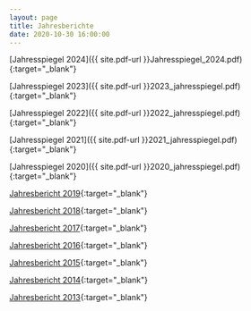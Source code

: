 ```yaml
---
layout: page
title: Jahresberichte
date: 2020-10-30 16:00:00
---
```


[Jahresspiegel 2024]({{ site.pdf-url }}Jahresspiegel_2024.pdf){:target="_blank"}

[Jahresspiegel 2023]({{ site.pdf-url }}2023_jahresspiegel.pdf){:target="_blank"}

[Jahresspiegel 2022]({{ site.pdf-url }}2022_jahresspiegel.pdf){:target="_blank"}

[Jahresspiegel 2021]({{ site.pdf-url }}2021_jahresspiegel.pdf){:target="_blank"}

[Jahresspiegel 2020]({{ site.pdf-url }}2020_jahresspiegel.pdf){:target="_blank"}

[Jahresbericht
2019](https://drive.google.com/file/d/1Xvp9h3ffemBw82-j6Oi4i1HKSy2vIkJM/view?usp=sharing){:target="_blank"}

[Jahresbericht
2018](https://drive.google.com/file/d/1n-aKOLx_S_4jebNIeEvt7sto6cNdRGUk/view?usp=sharing){:target="_blank"}

[Jahresbericht
2017](https://drive.google.com/file/d/1_5q0_BS_XH_DOFI3PDY5vteimlHHOX0m/view?usp=sharing){:target="_blank"}

[Jahresbericht
2016](https://drive.google.com/file/d/1IxjJmi3YTrLkKbdQqCETUy5kmXtho4G_/view?usp=sharing){:target="_blank"}

[Jahresbericht
2015](https://drive.google.com/file/d/1CpMdnu5mJBF1Dq-vyLF4exaQXzpZHOGl/view?usp=sharing){:target="_blank"}

[Jahresbericht
2014](https://drive.google.com/file/d/1OnaKz87Sq6pPWSVo9mtFMYkPT_VM3o3a/view?usp=sharing){:target="_blank"}

[Jahresbericht
2013](https://drive.google.com/file/d/1gquuwBREkkZfHbXdtyUY9q1F2y9cGPir/view?usp=sharing){:target="_blank"}
